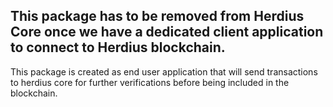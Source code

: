 ## This package has to be removed from Herdius Core once we have a dedicated client application to connect to Herdius blockchain.

This package is created as end user application that will send transactions to herdius core for further verifications before being included in the blockchain.